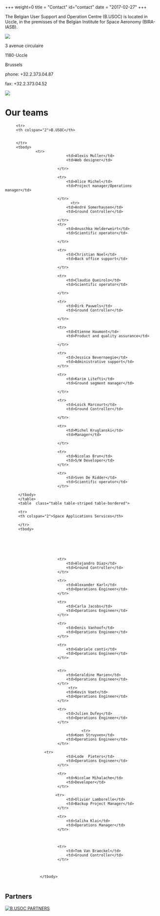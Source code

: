 +++
weight=0
title = "Contact"
id="contact"
date = "2017-02-27"
+++


 The Belgian User Support and Operation Centre (B.USOC) is located in Uccle, in the premisses of the Belgian Institute for Space Aeronomy (BIRA-IASB).
 
 <img src="/assets/img/staticmap.png" class="map" />

3 avenue circulaire 

1180-Uccle

Brussels

phone: +32.2.373.04.87

fax: +32.2.373.04.52

 <div class="heading">
                  <img style="width:-55%;" src="/img/socialmediateam.png" />
                </div>
 
Our teams
===============

<style>

td {

width:50%;
}
</style>



<table class="table table-striped table-bordered">

         <tr> 
         <th colspan="2">B.USOC</th>     
		

		 </tr>
		 <tbody>
                  <tr>
                                <td>Alexis Muller</td>
                                <td>Web designer</td>
                              
                            </tr>
                        
                            <tr>
                                <td>Alice Michel</td>
                                <td>Project manager/Operations manager</td>
                                
                            </tr>
                                  <tr>
                                <td>André Somerhausen</td>
                                <td>Ground Controller</td>
                     
                            </tr>
                            <tr>
                                <td>Anuschka Helderweirt</td>
                                <td>Scientific operator</td>
                         
                            </tr>
                        
                            <tr>
                                <td>Christian Noel</td>
                                <td>Back office support</td>
                              
                            </tr>
                        
                            <tr>
                                <td>Claudio Queirolo</td>
                                <td>Scientific operator</td>
                          
                            </tr>
                        
                            <tr>
                                <td>Dirk Pauwels</td>
                                <td>Ground Controller</td>
                        
                            </tr>
                        
                            <tr>
                                <td>Etienne Haumont</td>
                                <td>Product and quality assurance</td>
           
                            </tr>
                        
                            <tr>
                                <td>Jessica Bevernaegie</td>
                                <td>Administrative support</td>
                            </tr>
                        
                            <tr>
                                <td>Karim Litefti</td>
                                <td>Ground segment manager</td>
                          
                            </tr>
                        
                            <tr>
                                <td>Loick Marcourt</td>
                                <td>Ground Controller</td>
                           
                            </tr>
                        
                            <tr>
                                <td>Michel Kruglanski</td>
                                <td>Manager</td>
                           
                            </tr>
                        
                            <tr>
                                <td>Nicolas Brun</td>
                                <td>S/W Developer</td>
                            </tr>
                        
                            <tr>
                                <td>Sven De Ridder</td>
                                <td>Scientific operator</td>
                            </tr>
                              
          </tbody>
		  </table>
		  <table  class="table table-striped table-bordered">
		  
		  <tr>
		  <th colspan="2">Space Applications Services</th>
	
		  </tr>
		  <tbody>
		  
		  



                        
                            <tr>
                                <td>Alejandro Diaz</td>
                                <td>Ground Controller</td>
                            </tr>
                        
                            <tr>
                                <td>Alexander Karl</td>
                                <td>Operations Engineer</td>
                            </tr>
                        
                            <tr>
                                <td>Carla Jacobs</td>
                                <td>Operations Engineer</td>
                            </tr>
                           
                            <tr>
                                <td>Denis Vanhoof</td>
                                <td>Operations Engineer</td>
                            </tr>
                                       
                            <tr>
                                <td>Gabriele conti</td>
                                <td>Operations Engineer</td>
                            </tr>
                                  
                   
                            <tr>
                                <td>Geraldine Marien</td>
                                <td>Operations Engineer</td>
                            </tr>
                                 <tr>
                                <td>Kevin Voet</td>
                                <td>Operations Engineer</td>
                            </tr>
                            
                            <tr>
                                <td>Julien Dufey</td>
                                <td>Operations Engineer</td>
                            </tr>
                      
                                       <tr>
                                <td>Koen Struyven</td>
                                <td>Operations Engineer</td>
                            </tr>
                         
                      <tr>
                                <td>Lode  Pieters</td>
                                <td>Operations Engineer</td>
                            </tr>
                        
                            <tr>
                                <td>Nicolae Mihalache</td>
                                <td>Developer</td>
                            </tr>
                        
                           <tr>
                                <td>Olivier Lamborelle</td>
                                <td>Backup Project Manager</td>
                            </tr>
                     
                            <tr>
                                <td>Saliha Klai</td>
                                <td>Operations Manager</td>
                            </tr>
                                    
                 
                        
                            <tr>
                                <td>Tom Van Braeckel</td>
                                <td>Ground Controller</td>
                            </tr>
                        
           
                        
                    </tbody>
   </table>
   
<h2>Partners</h2>

  
  
<a href="https://www.google.com/maps/d/viewer?mid=169qc7jPFfBu9mfY5CxdKB7RIDo6A6d5V" target="_blanck"><img src="/img/mapbusocpartners.png" alt="B.USOC PARTNERS" style="max-width:1141px;" /></a>
        
